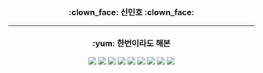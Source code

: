 <div align="center">
  
<h3>:clown_face: 신민호 :clown_face:</h3>

***

<h3> :yum: 한번이라도 해본 </h3>
<a href="https://developer.apple.com/xcode"><img src="https://img.shields.io/badge/Xcode-147EFB?style=flat-square&logo=Xcode&logoColor=white"/></a>
<a href="https://developer.apple.com/swift"><img src="https://img.shields.io/badge/Swift-F05138?style=flat-square&logo=Swift&logoColor=white"/></a>
<a href="https://developer.apple.com/swiftui"><img src="https://img.shields.io/badge/SwiftUI-000000?style=flat-square&logo=Swift&logoColor=blue"/></a>
<a href="https://www.python.org"><img src="https://img.shields.io/badge/Python-3776AB?style=flat-square&logo=Python&logoColor=white"/></a>
<a href="https://dev.java"><img src="https://img.shields.io/badge/Java-ffffff?style=flat-square&logo=OpenJDK&logoColor=orange"/></a>
<a href="https://git-scm.com/doc"><img src="https://img.shields.io/badge/Git-F05032?style=flat-square&logo=git&logoColor=white"/></a> 
<a href="https://github.com/alsh0807"><img src="https://img.shields.io/badge/GitHub-181717?style=flat-square&logo=GitHub&logoColor=white"/></a>
<a href="https://html.spec.whatwg.org/multipage/"><img src="https://img.shields.io/badge/HTML5-E34F26?style=flat-square&logo=html5&logoColor=white"/></a>
<a href="https://www.w3.org/TR/CSS/#css"><img src="https://img.shields.io/badge/CSS3-1572B6?style=flat-square&logo=css3&logoColor=white"/></a>

  
</div>
